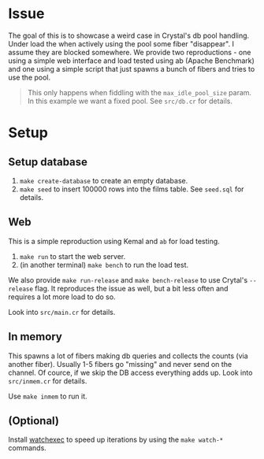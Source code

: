 # Issue

The goal of this is to showcase a weird case in Crystal's db pool handling. Under load the when actively using the pool some fiber "disappear". I assume they are blocked somewhere. We provide two reproductions - one using a simple web interface and load tested using ab (Apache Benchmark) and one using a simple script that just spawns a bunch of fibers and tries to use the pool.

> This only happens when fiddling with the `max_idle_pool_size` param. In this example we want a fixed pool. See `src/db.cr` for details.

# Setup

## Setup database

1. `make create-database` to create an empty database.
2. `make seed` to insert 100000 rows into the films table. See `seed.sql` for details.

## Web

This is a simple reproduction using Kemal and `ab` for load testing.

1. `make run` to start the web server.
2. (in another terminal) `make bench` to run the load test.

We also provide `make run-release` and `make bench-release` to use Crytal's `--release` flag. It reproduces the issue as well, but a bit less often and requires a lot more load to do so.

Look into `src/main.cr` for details.

## In memory

This spawns a lot of fibers making db queries and collects the counts (via another fiber). Usually 1-5 fibers go "missing" and never send on the channel. Of cource, if we skip the DB access everything adds up. Look into `src/inmem.cr` for details. 

Use `make inmem` to run it.

## (Optional)

Install [watchexec](https://github.com/watchexec/watchexec) to speed up iterations by using the `make watch-*` commands.